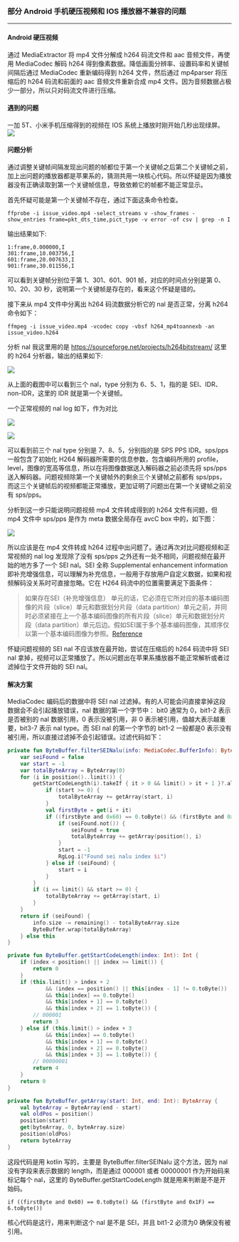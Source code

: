 ### 部分 Android 手机硬压视频和 IOS 播放器不兼容的问题
---

#### Android 硬压视频
通过 MediaExtractor 将 mp4 文件分解成 h264 码流文件和 aac 音频文件，再使用 MediaCodec 解码 h264 得到像素数据。降低画面分辨率、设置码率和关键帧间隔后通过 MediaCodec 重新编码得到 h264 文件，然后通过 mp4parser 将压缩后的 h264 码流和前面的 aac 音频文件重新合成 mp4 文件。因为音频数据占极少一部分，所以只对码流文件进行压缩。

#### 遇到的问题
一加 5T、小米手机压缩得到的视频在 IOS 系统上播放时刚开始几秒出现绿屏。  
![](imgs/issue_video.jpg)

#### 问题分析
通过调整关键帧间隔发现出问题的帧都位于第一个关键帧之后第二个关键帧之前，加上出问题的播放器都是苹果系的，猜测共用一块核心代码。所以怀疑是因为播放器没有正确读取到第一个关键帧信息，导致依赖它的帧都不能正常显示。

首先怀疑可能是第一个关键帧不存在，通过下面这条命令检查。

```
ffprobe -i issue_video.mp4 -select_streams v -show_frames -show_entries frame=pkt_dts_time,pict_type -v error -of csv | grep -n I
```

输出结果如下:

```
1:frame,0.000000,I
301:frame,10.003756,I
601:frame,20.007633,I
901:frame,30.011556,I
```

可以看到关键帧分别位于第 1、301、601、901 帧，对应的时间点分别是第 0、10、20、30 秒，说明第一个关键帧是存在的，看来这个怀疑是错的。

接下来从 mp4 文件中分离出 h264 码流数据分析它的 nal 是否正常，分离 h264 命令如下：

```
ffmpeg -i issue_video.mp4 -vcodec copy -vbsf h264_mp4toannexb -an issue_video.h264
```

分析 nal 我这里用的是 <https://sourceforge.net/projects/h264bitstream/> 这里的 h264 分析器，输出的结果如下:

![](imgs/issue_video_nal_log.jpg)

从上面的截图中可以看到三个 nal，type 分别为 6、5、1，指的是 SEI、IDR、non-IDR，这里的 IDR 就是第一个关键帧。

一个正常视频的 nal log 如下，作为对比

![](imgs/normal_video_nal_log_1.jpg)

![](imgs/normal_video_nal_log_2.jpg)

可以看到前三个 nal type 分别是 7、8、5，分别指的是 SPS PPS IDR。sps/pps 一般包含了初始化 H264 解码器所需要的信息参数，包含编码所用的 profile，level，图像的宽高等信息，所以在将图像数据送入解码器之前必须先将 sps/pps 送入解码器。问题视频除第一个关键帧外的剩余三个关键帧之前都有 sps/pps，而这三个关键帧后的视频都能正常播放，更加证明了问题出在第一个关键帧之前没有 sps/pps。

分析到这一步只能说明问题视频 mp4 文件转成得到的 h264 文件有问题，但 mp4 文件中 sps/pps 是作为 meta 数据全局存在 avcC box 中的，如下图：

![](imgs/mp4_sps_pps_location.jpg)

所以应该是在 mp4 文件转成 h264 过程中出问题了。通过再次对比问题视频和正常视频的 nal log 发现除了没有 sps/pps 之外还有一处不相同，问题视频在最开始的地方多了一个 SEI nal。SEI 全称 Supplemental enhancement information 即补充增强信息，可以理解为补充信息，一般用于存放用户自定义数据，如果和视频解码没关系时可直接忽略。它在 H264 码流中的位置需要满足下面条件：

> 如果存在SEI（补充增强信息） 单元的话，它必须在它所对应的基本编码图像的片段（slice）单元和数据划分片段（data partition）单元之前，并同时必须紧接在上一个基本编码图像的所有片段（slice）单元和数据划分片段（data partition）单元后边。假如SEI属于多个基本编码图像，其顺序仅以第一个基本编码图像为参照。[Reference](http://blog.sina.com.cn/s/blog_b849fc610101a50u.html)

怀疑问题视频的 SEI nal 不应该放在最开始，尝试在压缩后的 h264 码流中将 SEI nal 拿掉，视频可以正常播放了。所以问题出在苹果系播放器不能正常解析或者过滤掉位于文件开始的 SEI nal。

#### 解决方案

MediaCodec 编码后的数据中将 SEI nal 过滤掉。有的人可能会问直接拿掉这段数据会不会引起播放错误，nal 数据的第一个字节中： bit0 通常为 0，bit1-2 表示是否被别的 nal 数据引用，0 表示没被引用，非 0 表示被引用，值越大表示越重要，bit3-7 表示 nal type。而 SEI nal 的第一个字节的 bit1-2 一般都是0 表示没有被引用，所以直接过滤掉不会引起错误。过滤代码如下：

``` kotlin
private fun ByteBuffer.filterSEINalu(info: MediaCodec.BufferInfo): ByteBuffer {
    var seiFound = false
    var start = -1
    var totalByteArray = ByteArray(0)
    for (i in position()..limit()) {
        getStartCodeLength(i).takeIf { it > 0 && limit() > it + 1 }?.also {
            if (start >= 0) {
                totalByteArray += getArray(start, i)
            }
            val firstByte = get(i + it)
            if ((firstByte and 0x60) == 0.toByte() && (firstByte and 0x1F) == 6.toByte()) {
                if (seiFound.not()) {
                    seiFound = true
                    totalByteArray += getArray(position(), i)
                }
                start = -1
                RgLog.i("Found sei nalu index $i")
            } else if (seiFound) {
                start = i
            }
        }
        if (i == limit() && start >= 0) {
            totalByteArray += getArray(start, i)
        }
    }
    return if (seiFound) {
        info.size -= remaining() - totalByteArray.size
        ByteBuffer.wrap(totalByteArray)
    } else this
}

private fun ByteBuffer.getStartCodeLength(index: Int): Int {
    if (index < position() || index >= limit()) {
        return 0
    }
    if (this.limit() > index + 2
            && (index == position() || this[index - 1] != 0.toByte())
            && this[index] == 0.toByte()
            && this[index + 1] == 0.toByte()
            && this[index + 2] == 1.toByte()) {
        // 000001
        return 3
    } else if (this.limit() > index + 3
            && this[index] == 0.toByte()
            && this[index + 1] == 0.toByte()
            && this[index + 2] == 0.toByte()
            && this[index + 3] == 1.toByte()) {
        // 00000001
        return 4
    }
    return 0
}

private fun ByteBuffer.getArray(start: Int, end: Int): ByteArray {
    val byteArray = ByteArray(end - start)
    val oldPos = position()
    position(start)
    get(byteArray, 0, byteArray.size)
    position(oldPos)
    return byteArray
}
```
这段代码是用 kotlin 写的，主要是 ByteBuffer.filterSEINalu 这个方法，因为 nal 没有字段来表示数据的 length，而是通过 000001 或者 00000001 作为开始码来标记每个 nal，这里的 ByteBuffer.getStartCodeLength 就是用来判断是不是开始码。

```
if ((firstByte and 0x60) == 0.toByte() && (firstByte and 0x1F) == 6.toByte())
```

核心代码是这行，用来判断这个 nal 是不是 SEI，并且 bit1-2 必须为0 确保没有被引用。